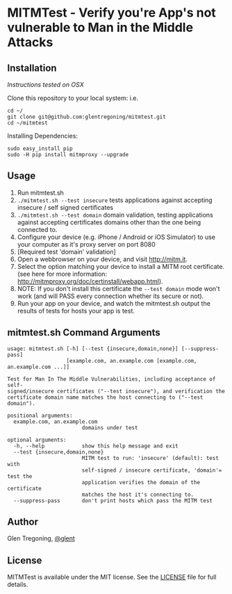 # MITMTest - Verify you're App's not vulnerable to Man in the Middle Attacks #

## Installation ##
_Instructions tested on OSX_

Clone this repository to your local system:
i.e. 
```
cd ~/
git clone git@github.com:glentregoning/mitmtest.git 
cd ~/mitmtest

```

Installing Dependencies:
```
sudo easy_install pip
sudo -H pip install mitmproxy --upgrade
```



## Usage

1. Run mitmtest.sh
 1. ```./mitmtest.sh --test insecure``` tests applications against accepting insecure / self signed certificates
 2. ```./mitmtest.sh --test domain``` domain validation, testing applications against accepting certificates domains other than the one being connected to. 
2. Configure your device (e.g. iPhone / Android or iOS Simulator) to use your computer as it's proxy server on port 8080
3. [Required test 'domain' validation] 
 1. Open a webbrowser on your device, and visit http://mitm.it. 
 2. Select the option matching your device to install a MITM root certificate. (see here for more information: http://mitmproxy.org/doc/certinstall/webapp.html). 
 3. NOTE: If you don't install this certificate the  ```--test domain``` mode won't work (and will PASS every connection whether its secure or not).
4. Run your app on your device, and watch the mitmtest.sh output the results of tests for hosts your app is test.

## mitmtest.sh Command Arguments

```
usage: mitmtest.sh [-h] [--test {insecure,domain,none}] [--suppress-pass]
                   [example.com, an.example.com [example.com, an.example.com ...]]

Test for Man In The Middle Vulnerabilities, including acceptance of self-
signed/insecure certificates ("--test insecure"), and verification the
certificate domain name matches the host connecting to ("--test domain").

positional arguments:
  example.com, an.example.com
                        domains under test

optional arguments:
  -h, --help            show this help message and exit
  --test {insecure,domain,none}
                        MITM test to run: 'insecure' (default): test with
                        self-signed / insecure certificate, 'domain'= test the
                        application verifies the domain of the certificate
                        matches the host it's connecting to.
  --suppress-pass       don't print hosts which pass the MITM test
```

## Author ##

Glen Tregoning, [@glent](http://twitter.com/glent)

## License

MITMTest is available under the MIT license. See the [LICENSE](LICENSE) file for full details. 
